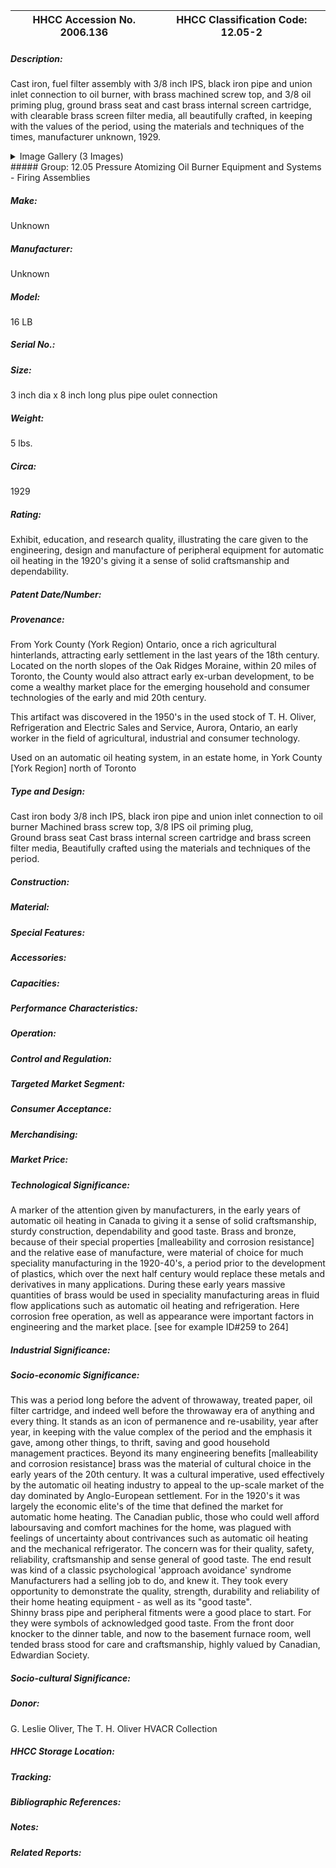 | **HHCC Accession No. 2006.136** |**HHCC Classification Code:  12.05-2**|
| ----------- | ----------- |
##### Description:
Cast iron, fuel filter assembly with 3/8 inch IPS, black iron pipe and union inlet connection to oil burner, with brass machined screw top, and 3/8 oil priming plug, ground brass seat and cast brass internal screen cartridge, with clearable brass screen filter media, all beautifully crafted, in keeping with the values of the period, using the materials and techniques of the times, manufacturer unknown, 1929.


<details>
	<summary>Image Gallery (3 Images)</summary>
<div class="gallery gallery-wrapper--full" contenteditable="false" data-is-empty="false" data-translation="Add images" data-columns="6">
<figure class="gallery__item"><a href="#DOMAIN_NAME#gallery/12.05-2.jpg" data-size="2175x843"><img src="#DOMAIN_NAME#gallery/12.05-2-thumbnail.jpg" alt=""></a></figure>
<figure class="gallery__item"><a href="#DOMAIN_NAME#gallery/12.05-2a.jpg" data-size="2159x1067"><img src="#DOMAIN_NAME#gallery/12.05-2a-thumbnail.jpg" alt=""></a></figure>
<figure class="gallery__item"><a href="#DOMAIN_NAME#gallery/12.05-2b.jpg" data-size="2219x1137"><img src="#DOMAIN_NAME#gallery/12.05-2b-thumbnail.jpg" alt=""></a></figure>
</div>
</details>
##### Group:
12.05 Pressure Atomizing Oil Burner Equipment and Systems - Firing Assemblies

##### Make:
Unknown

##### Manufacturer:
Unknown

##### Model:
16 LB

##### Serial No.:


##### Size:
3 inch dia  x 8 inch long plus pipe oulet connection

##### Weight:
5 lbs.

##### Circa:
1929

##### Rating:
Exhibit, education, and research quality, illustrating the care given to the engineering, design and manufacture of peripheral equipment for automatic oil heating in the 1920's giving it a sense of solid craftsmanship and dependability.

##### Patent Date/Number:


##### Provenance:
From York County (York Region) Ontario, once a rich agricultural hinterlands, attracting early settlement in the last years of the 18th century. Located on the north slopes of the Oak Ridges Moraine, within 20 miles of Toronto, the County would also attract early ex-urban development, to be come a wealthy market place for the emerging household and consumer technologies of the early and mid 20th century. 

This artifact was discovered in the 1950's in the used stock of T. H. Oliver, Refrigeration and Electric Sales and Service, Aurora, Ontario, an early worker in the field of agricultural, industrial and consumer technology. 

Used on an automatic oil heating system, in an estate home, in York County [York Region] north of Toronto

##### Type and Design:
Cast iron body
3/8 inch IPS, black iron pipe and union inlet connection to oil burner
Machined brass screw top, 
3/8 IPS oil priming plug,  
Ground brass seat 
Cast brass internal screen cartridge and brass screen filter media,
Beautifully crafted using the materials and techniques of the period.

##### Construction:


##### Material:


##### Special Features:


##### Accessories:


##### Capacities:


##### Performance Characteristics:


##### Operation:


##### Control and Regulation:


##### Targeted Market Segment:


##### Consumer Acceptance:


##### Merchandising:


##### Market Price:


##### Technological Significance:
A marker of the attention given by manufacturers, in the early years of automatic oil heating in Canada to giving it a sense of solid craftsmanship, sturdy construction, dependability and good taste. 
Brass and bronze, because of their special properties [malleability and corrosion resistance] and the relative ease of manufacture, were material of choice for much speciality manufacturing in the 1920-40's, a period prior to the development of plastics, which over the next half century would replace these metals and derivatives in many applications. 
During these early years massive quantities of brass would be used in speciality manufacturing areas in fluid flow applications such as automatic oil heating and refrigeration. Here corrosion free operation, as well as appearance were important factors in engineering and the market place.  [see for example ID#259 to 264]

##### Industrial Significance:


##### Socio-economic Significance:
This was a period long before the advent of throwaway, treated paper, oil filter cartridge, and indeed well before the throwaway era of anything and every thing. It stands as an icon of permanence and re-usability, year after year, in keeping with the value complex of the period and the emphasis it gave, among other things, to thrift, saving and good household management practices.
Beyond its many engineering benefits [malleability and corrosion resistance] brass was the material of cultural choice in the early years of the 20th century. It was a cultural imperative, used effectively by the automatic oil heating industry to appeal to the up-scale market of the day dominated by Anglo-European settlement. For in the 1920's it was largely the economic elite's of the time that defined the market for automatic home heating. 
The Canadian public, those who could well afford laboursaving and comfort machines for the home, was plagued with feelings of uncertainty about contrivances such as automatic oil heating and the mechanical refrigerator. The concern was for their quality, safety, reliability, craftsmanship and sense general of good taste. The end result was kind of a classic psychological 'approach avoidance' syndrome  
Manufacturers had a selling job to do, and knew it. They took every opportunity to demonstrate the quality, strength, durability and reliability of their home heating equipment - as well as its "good taste".  
Shinny brass pipe and peripheral fitments were a good place to start. For they were symbols of acknowledged good taste. From the front door knocker to the dinner table, and now to the basement furnace room, well tended brass stood for care and craftsmanship, highly valued by Canadian, Edwardian Society.

##### Socio-cultural Significance:


##### Donor:
G. Leslie Oliver, The T. H. Oliver HVACR Collection

##### HHCC Storage Location:


##### Tracking:


##### Bibliographic References:


##### Notes:


##### Related Reports:

